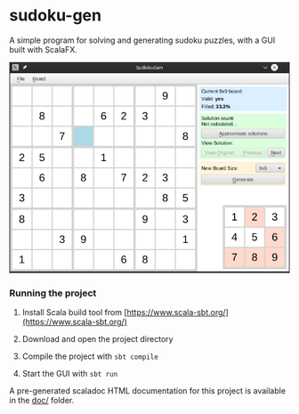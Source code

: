 # sudoku-gen

A simple program for solving and generating sudoku puzzles, with a GUI built with ScalaFX.

![Screenshot of the main window.](./screenshot.png)

### Running the project

1. Install Scala build tool from [https://www.scala-sbt.org/](https://www.scala-sbt.org/)

2. Download and open the project directory

3. Compile the project with ```sbt compile```

4. Start the GUI with ```sbt run```

A pre-generated scaladoc HTML documentation for this project is available in the [doc/](doc/) folder.

